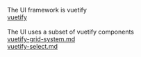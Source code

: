 The UI framework is vuetify<br>
[vuetify](https://nuxtjs.org/docs/2.x/get-started/routing)<br>
<br>
The UI uses a subset of vuetify components<br>
[vuetify-grid-system.md](https://github.com/EricTarantino/nuxt-application/blob/socket.io/doc/vuetify-grid-system.md)<br>
[vuetify-select.md](https://github.com/EricTarantino/nuxt-application/blob/socket.io/doc/vuetify-selects.md)